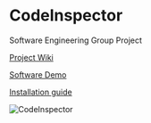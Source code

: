 # CodeInspector
Software Engineering Group Project

[Project Wiki](https://github.com/Mak1226/CodeInspector/wiki/)

[Software Demo](https://www.youtube.com/watch?v=SqOJHb5xdns)

[Installation guide](https://github.com/Mak1226/CodeInspector/wiki/Installation-guide)

![CodeInspector](https://github.com/Mak1226/CodeInspector/assets/87255862/c4112141-e861-4794-8c51-d35172e01900)



<!--
![CodeInspector](https://github.com/Mak1226/CodeInspector/assets/87255862/b5515305-bfe6-4214-a54f-f4bc1f1af3e7)
-->
